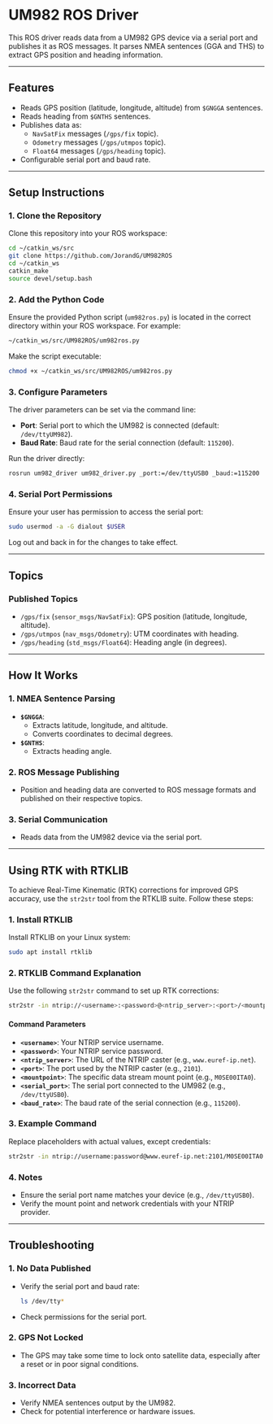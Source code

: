 # **UM982 ROS Driver**

This ROS driver reads data from a UM982 GPS device via a serial port and publishes it as ROS messages. It parses NMEA sentences (GGA and THS) to extract GPS position and heading information.

---

## **Features**
- Reads GPS position (latitude, longitude, altitude) from `$GNGGA` sentences.
- Reads heading from `$GNTHS` sentences.
- Publishes data as:
  - `NavSatFix` messages (`/gps/fix` topic).
  - `Odometry` messages (`/gps/utmpos` topic).
  - `Float64` messages (`/gps/heading` topic).
- Configurable serial port and baud rate.

---

## **Setup Instructions**

### **1. Clone the Repository**
Clone this repository into your ROS workspace:
```bash
cd ~/catkin_ws/src
git clone https://github.com/JorandG/UM982ROS
cd ~/catkin_ws
catkin_make
source devel/setup.bash
```

### **2. Add the Python Code**
Ensure the provided Python script (`um982ros.py`) is located in the correct directory within your ROS workspace. For example:
```bash
~/catkin_ws/src/UM982ROS/um982ros.py
```
Make the script executable:
```bash
chmod +x ~/catkin_ws/src/UM982ROS/um982ros.py
```

### **3. Configure Parameters**
The driver parameters can be set via the command line:
- **Port**: Serial port to which the UM982 is connected (default: `/dev/ttyUM982`).
- **Baud Rate**: Baud rate for the serial connection (default: `115200`).

Run the driver directly:
```bash
rosrun um982_driver um982_driver.py _port:=/dev/ttyUSB0 _baud:=115200
```

### **4. Serial Port Permissions**
Ensure your user has permission to access the serial port:
```bash
sudo usermod -a -G dialout $USER
```
Log out and back in for the changes to take effect.

---

## **Topics**

### **Published Topics**
- `/gps/fix` (`sensor_msgs/NavSatFix`):
  GPS position (latitude, longitude, altitude).
- `/gps/utmpos` (`nav_msgs/Odometry`):
  UTM coordinates with heading.
- `/gps/heading` (`std_msgs/Float64`):
  Heading angle (in degrees).

---

## **How It Works**

### **1. NMEA Sentence Parsing**
- **`$GNGGA`**:
  - Extracts latitude, longitude, and altitude.
  - Converts coordinates to decimal degrees.
- **`$GNTHS`**:
  - Extracts heading angle.

### **2. ROS Message Publishing**
- Position and heading data are converted to ROS message formats and published on their respective topics.

### **3. Serial Communication**
- Reads data from the UM982 device via the serial port.

---

## **Using RTK with RTKLIB**

To achieve Real-Time Kinematic (RTK) corrections for improved GPS accuracy, use the `str2str` tool from the RTKLIB suite. Follow these steps:

### **1. Install RTKLIB**
Install RTKLIB on your Linux system:
```bash
sudo apt install rtklib
```

### **2. RTKLIB Command Explanation**
Use the following `str2str` command to set up RTK corrections:
```bash
str2str -in ntrip://<username>:<password>@<ntrip_server>:<port>/<mountpoint> -out serial://<serial_port>:<baud_rate>:8:n:1
```

#### **Command Parameters**
- **`<username>`**: Your NTRIP service username.
- **`<password>`**: Your NTRIP service password.
- **`<ntrip_server>`**: The URL of the NTRIP caster (e.g., `www.euref-ip.net`).
- **`<port>`**: The port used by the NTRIP caster (e.g., `2101`).
- **`<mountpoint>`**: The specific data stream mount point (e.g., `M0SE00ITA0`).
- **`<serial_port>`**: The serial port connected to the UM982 (e.g., `/dev/ttyUSB0`).
- **`<baud_rate>`**: The baud rate of the serial connection (e.g., `115200`).

### **3. Example Command**
Replace placeholders with actual values, except credentials:
```bash
str2str -in ntrip://username:password@www.euref-ip.net:2101/M0SE00ITA0 -out serial://ttyUSB0:115200:8:n:1
```

### **4. Notes**
- Ensure the serial port name matches your device (e.g., `/dev/ttyUSB0`).
- Verify the mount point and network credentials with your NTRIP provider.

---

## **Troubleshooting**

### **1. No Data Published**
- Verify the serial port and baud rate:
  ```bash
  ls /dev/tty*
  ```
- Check permissions for the serial port.

### **2. GPS Not Locked**
- The GPS may take some time to lock onto satellite data, especially after a reset or in poor signal conditions.

### **3. Incorrect Data**
- Verify NMEA sentences output by the UM982.
- Check for potential interference or hardware issues.
